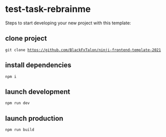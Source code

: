 # test-task-rebrainme

Steps to start developing your new project with this template:

## clone project

<code>git clone https://github.com/BlackFxTalon/ninji-frontend-template-2021</code>

## install dependencies

<code>npm i</code>

## launch development

<code>npm run dev</code>

## launch production

<code>npm run build</code>
